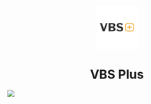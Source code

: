 <p align="center">
  <a href="https:/vbs.plus">
    <img width="100" src=https://raw.githubusercontent.com/vbs-plus/.github/master/image/logo.png">
  </a>
</p>

<h1 align="center">VBS Plus</h1>

![](https://github.com/vbs-plus/vbs-plus/.github/blob/master/image/main.png?raw=true)
